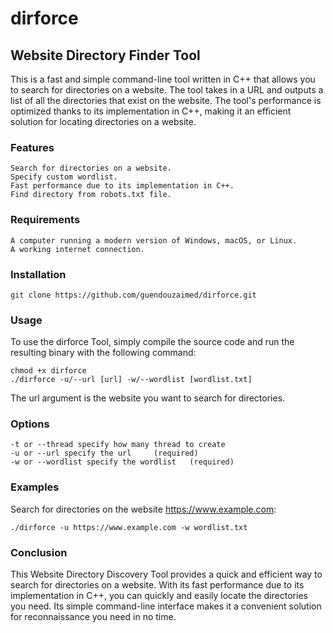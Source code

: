 # **dirforce**
## Website Directory Finder Tool

This is a fast and simple command-line tool written in C++ that allows you to search for directories on a website. The tool takes in a URL and outputs a list of all the directories that exist on the website. The tool's performance is optimized thanks to its implementation in C++, making it an efficient solution for locating directories on a website.
### Features

    Search for directories on a website.
    Specify custom wordlist.
    Fast performance due to its implementation in C++.
    Find directory from robots.txt file.

### Requirements

    A computer running a modern version of Windows, macOS, or Linux.
    A working internet connection.
    
### Installation

    git clone https://github.com/guendouzaimed/dirforce.git

### Usage

To use the dirforce Tool, simply compile the source code and run the resulting binary with the following command:
    
    chmod +x dirforce
    ./dirforce -u/--url [url] -w/--wordlist [wordlist.txt]

The url argument is the website you want to search for directories.
### Options

    -t or --thread specify how many thread to create
    -u or --url specify the url     (required)
    -w or --wordlist specify the wordlist   (required)

### Examples

Search for directories on the website https://www.example.com:


    ./dirforce -u https://www.example.com -w wordlist.txt


### Conclusion

This Website Directory Discovery Tool provides a quick and efficient way to search for directories on a website. With its fast performance due to its implementation in C++, you can quickly and easily locate the directories you need. Its simple command-line interface makes it a convenient solution for reconnaissance you need in no time.
